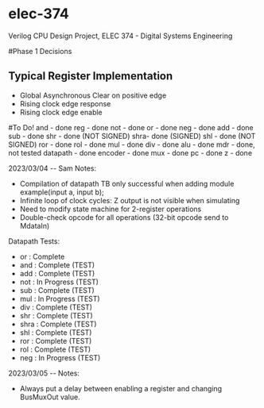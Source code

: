 # elec-374

Verilog CPU Design Project, ELEC 374 - Digital Systems Engineering

#Phase 1 Decisions

## Typical Register Implementation

- Global Asynchronous Clear on positive edge
- Rising clock edge response
- Rising clock edge enable

#To Do!
and - done
reg - done
not - done
or - done
neg - done
add - done
sub - done
shr - done (NOT SIGNED)
shra- done (SIGNED)
shl - done (NOT SIGNED)
ror - done
rol - done
mul - done
div - done
alu - done
mdr - done, not tested
datapath - done
encoder - done
mux - done
pc - done
z - done

2023/03/04 -- Sam Notes:

- Compilation of datapath TB only successful when adding module example(input a, input b);
- Infinite loop of clock cycles: Z output is not visible when simulating
- Need to modify state machine for 2-register operations
- Double-check opcode for all operations (32-bit opcode send to MdataIn)

Datapath Tests:

- or : Complete
- and : Complete (TEST)
- add : Complete (TEST)
- not : In Progress (TEST)
- sub : Complete (TEST)
- mul : In Progress (TEST)
- div : Complete (TEST)
- shr : Complete (TEST)
- shra : Complete (TEST)
- shl : Complete (TEST)
- ror : Complete (TEST)
- rol : Complete (TEST)
- neg : In Progress (TEST)

2023/03/05 -- Notes:

- Always put a delay between enabling a register and changing BusMuxOut value.
